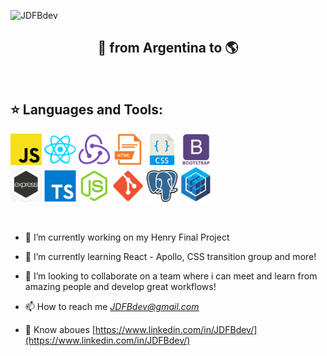 ![JDFBdev](https://github.com/JDFBdev/JDFBdev/blob/main/Front%20animation.gif)

<h2 align="center">
🚀 from Argentina to 🌎
</h2>

&nbsp;&nbsp;


## :star: Languages and Tools:

<p>
  <code><img width="10%" src="https://github.com/JDFBdev/JDFBdev/blob/main/icons/javaScript.png"></code>
  <code><img width="10%" src="https://github.com/JDFBdev/JDFBdev/blob/main/icons/react.png"></code>
  <code><img width="10%" src="https://github.com/JDFBdev/JDFBdev/blob/main/icons/redux.png"></code>
  <code><img width="10%" src="https://github.com/JDFBdev/JDFBdev/blob/main/icons/html.png"></code>
  <code><img width="10%" src="https://github.com/JDFBdev/JDFBdev/blob/main/icons/css.png"></code>
  <code><img width="10%" src="https://github.com/JDFBdev/JDFBdev/blob/main/icons/boostrap.png"></code>
  <br />
  <code><img width="10%" src="https://github.com/JDFBdev/JDFBdev/blob/main/icons/express.png"></code>
  <code><img width="10%" src="https://github.com/JDFBdev/JDFBdev/blob/main/icons/typescript.png"></code>
  <code><img width="10%" src="https://github.com/JDFBdev/JDFBdev/blob/main/icons/node.png"></code>
  <code><img width="10%" src="https://github.com/JDFBdev/JDFBdev/blob/main/icons/git.png"></code>
  <code><img width="10%" src="https://github.com/JDFBdev/JDFBdev/blob/main/icons/postgresql.png"></code>
  <code><img width="10%" src="https://github.com/JDFBdev/JDFBdev/blob/main/icons/sequelize.jpg"></code>
  <br />  
</p>


&nbsp;&nbsp;



- 🔭 I’m currently working on my Henry Final Project

- 🌱 I’m currently learning React - Apollo, CSS transition group and more!

- 👯 I’m looking to collaborate on a team where i can meet and learn from amazing people and develop great workflows!

- 📫 How to reach me *JDFBdev@gmail.com*

- 📄 Know aboues [https://www.linkedin.com/in/JDFBdev/](https://www.linkedin.com/in/JDFBdev/)

